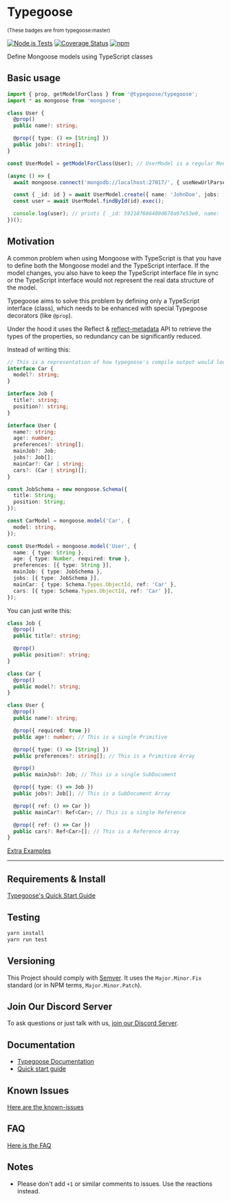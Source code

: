 # Typegoose

<sub>(These badges are from typegoose:master)</sub>

[![Node.js Tests](https://github.com/typegoose/typegoose/workflows/Node.js%20Tests/badge.svg?branch=master)](https://github.com/typegoose/typegoose/actions?query=workflow%3A"Node.js+Tests")
[![Coverage Status](https://coveralls.io/repos/github/typegoose/typegoose/badge.svg?branch=master#feb282019)](https://coveralls.io/github/typegoose/typegoose?branch=master)
[![npm](https://img.shields.io/npm/dt/@typegoose/typegoose.svg)](https://www.npmjs.com/package/@typegoose/typegoose)

Define Mongoose models using TypeScript classes

## Basic usage

```ts
import { prop, getModelForClass } from '@typegoose/typegoose';
import * as mongoose from 'mongoose';

class User {
  @prop()
  public name?: string;

  @prop({ type: () => [String] })
  public jobs?: string[];
}

const UserModel = getModelForClass(User); // UserModel is a regular Mongoose Model with correct types

(async () => {
  await mongoose.connect('mongodb://localhost:27017/', { useNewUrlParser: true, useUnifiedTopology: true, dbName: 'test' });

  const { _id: id } = await UserModel.create({ name: 'JohnDoe', jobs: ['Cleaner'] } as User); // an "as" assertion, to have types for all properties
  const user = await UserModel.findById(id).exec();

  console.log(user); // prints { _id: 59218f686409d670a97e53e0, name: 'JohnDoe', __v: 0 }
})();
```

## Motivation

A common problem when using Mongoose with TypeScript is that you have to define both the Mongoose model and the TypeScript interface. If the
model changes, you also have to keep the TypeScript interface file in sync or the TypeScript interface would not represent the real data
structure of the model.

Typegoose aims to solve this problem by defining only a TypeScript interface (class), which needs to be enhanced with special Typegoose
decorators (like `@prop`).

Under the hood it uses the Reflect & [reflect-metadata](https://github.com/rbuckton/reflect-metadata) API to retrieve the types of the
properties, so redundancy can be significantly reduced.

Instead of writing this:

```ts
// This is a representation of how typegoose's compile output would look like
interface Car {
  model?: string;
}

interface Job {
  title?: string;
  position?: string;
}

interface User {
  name?: string;
  age!: number;
  preferences?: string[];
  mainJob?: Job;
  jobs?: Job[];
  mainCar?: Car | string;
  cars?: (Car | string)[];
}

const JobSchema = new mongoose.Schema({
  title: String;
  position: String;
});

const CarModel = mongoose.model('Car', {
  model: string,
});

const UserModel = mongoose.model('User', {
  name: { type: String },
  age: { type: Number, required: true },
  preferences: [{ type: String }],
  mainJob: { type: JobSchema },
  jobs: [{ type: JobSchema }],
  mainCar: { type: Schema.Types.ObjectId, ref: 'Car' },
  cars: [{ type: Schema.Types.ObjectId, ref: 'Car' }],
});
```

You can just write this:

```ts
class Job {
  @prop()
  public title?: string;

  @prop()
  public position?: string;
}

class Car {
  @prop()
  public model?: string;
}

class User {
  @prop()
  public name?: string;

  @prop({ required: true })
  public age!: number; // This is a single Primitive

  @prop({ type: () => [String] })
  public preferences?: string[]; // This is a Primitive Array

  @prop()
  public mainJob?: Job; // This is a single SubDocument

  @prop({ type: () => Job })
  public jobs?: Job[]; // This is a SubDocument Array

  @prop({ ref: () => Car })
  public mainCar?: Ref<Car>; // This is a single Reference

  @prop({ ref: () => Car })
  public cars?: Ref<Car>[]; // This is a Reference Array
}
```

[Extra Examples](https://typegoose.github.io/typegoose/docs/guides/quick-start-guide#extra-examples)

---

## Requirements & Install

[Typegoose's Quick Start Guide](https://typegoose.github.io/typegoose/docs/guides/quick-start-guide)

## Testing

```sh
yarn install
yarn run test
```

## Versioning

This Project should comply with [Semver](https://semver.org). It uses the `Major.Minor.Fix` standard (or in NPM terms, `Major.Minor.Patch`).

## Join Our Discord Server

To ask questions or just talk with us, [join our Discord Server](https://discord.gg/BpGjTTD).

## Documentation

- [Typegoose Documentation](https://typegoose.github.io/typegoose/docs/api/index-api)
- [Quick start guide](https://typegoose.github.io/typegoose/docs/guides/quick-start-guide/)

## Known Issues

[Here are the known-issues](https://typegoose.github.io/typegoose/docs/guides/known-issues/)

## FAQ

[Here is the FAQ](https://typegoose.github.io/typegoose/docs/guides/faq/)

## Notes

- Please don't add `+1` or similar comments to issues. Use the reactions instead.
